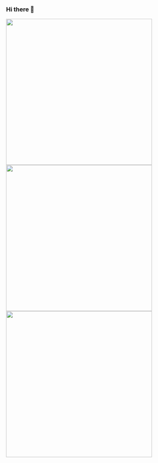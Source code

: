 ### Hi there 👋

<!-- ![Pwicherski' GitHub stats](https://github-readme-stats.vercel.app/api?username=pwicherski&count_private=true&show_icons=true&theme=dark) -->

<!-- ![Top Langs](https://github-readme-stats.vercel.app/api/top-langs/?username=pwicherski&count_private=true&layout=compact&theme=dark) -->

<img width=400 src='https://github-readme-stats.vercel.app/api?username=pwicherski&count_private=true&theme=dark&show_icons=true&hide_border=true&count_private=true' />
<img width=400 src='https://github-readme-streak-stats.herokuapp.com/?user=pwicherski&count_private=true&theme=dark&hide_border=true' />
<img width=400 src='https://github-readme-stats.vercel.app/api/top-langs/?username=pwicherski&count_private=true&theme=dark&show_icons=true&hide_border=true&layout=compact' />

<!--
**pwicherski/pwicherski** is a ✨ _special_ ✨ repository because its `README.md` (this file) appears on your GitHub profile.

Here are some ideas to get you started:

- 🔭 I’m currently working on ...
- 🌱 I’m currently learning ...
- 👯 I’m looking to collaborate on ...
- 🤔 I’m looking for help with ...
- 💬 Ask me about ...
- 📫 How to reach me: ...
- 😄 Pronouns: ...
- ⚡ Fun fact: ...
-->
